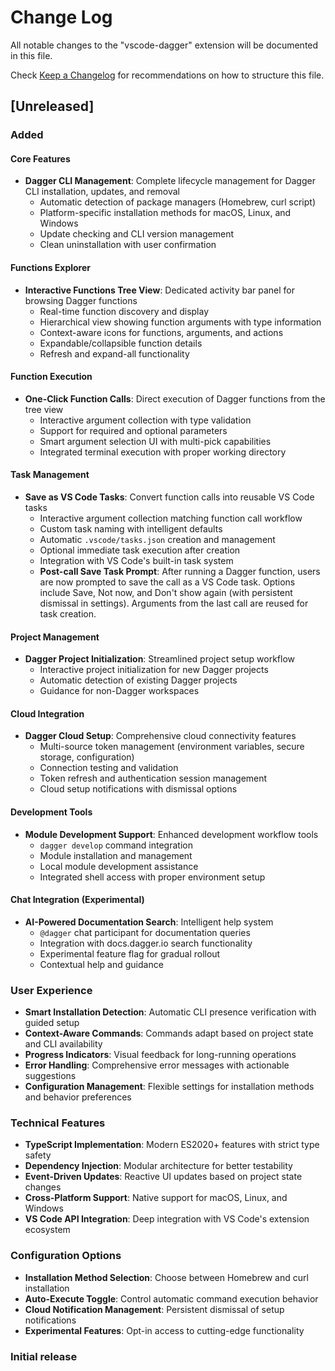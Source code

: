 # Change Log

All notable changes to the "vscode-dagger" extension will be documented in this file.

Check [Keep a Changelog](http://keepachangelog.com/) for recommendations on how to structure this file.

## [Unreleased]

### Added
#### Core Features
- **Dagger CLI Management**: Complete lifecycle management for Dagger CLI installation, updates, and removal
  - Automatic detection of package managers (Homebrew, curl script)
  - Platform-specific installation methods for macOS, Linux, and Windows
  - Update checking and CLI version management
  - Clean uninstallation with user confirmation

#### Functions Explorer
- **Interactive Functions Tree View**: Dedicated activity bar panel for browsing Dagger functions
  - Real-time function discovery and display
  - Hierarchical view showing function arguments with type information
  - Context-aware icons for functions, arguments, and actions
  - Expandable/collapsible function details
  - Refresh and expand-all functionality

#### Function Execution
- **One-Click Function Calls**: Direct execution of Dagger functions from the tree view
  - Interactive argument collection with type validation
  - Support for required and optional parameters
  - Smart argument selection UI with multi-pick capabilities
  - Integrated terminal execution with proper working directory

#### Task Management
- **Save as VS Code Tasks**: Convert function calls into reusable VS Code tasks
  - Interactive argument collection matching function call workflow
  - Custom task naming with intelligent defaults
  - Automatic `.vscode/tasks.json` creation and management
  - Optional immediate task execution after creation
  - Integration with VS Code's built-in task system
  - **Post-call Save Task Prompt**: After running a Dagger function, users are now prompted to save the call as a VS Code task. Options include Save, Not now, and Don't show again (with persistent dismissal in settings). Arguments from the last call are reused for task creation.

#### Project Management
- **Dagger Project Initialization**: Streamlined project setup workflow
  - Interactive project initialization for new Dagger projects
  - Automatic detection of existing Dagger projects
  - Guidance for non-Dagger workspaces

#### Cloud Integration
- **Dagger Cloud Setup**: Comprehensive cloud connectivity features
  - Multi-source token management (environment variables, secure storage, configuration)
  - Connection testing and validation
  - Token refresh and authentication session management
  - Cloud setup notifications with dismissal options

#### Development Tools
- **Module Development Support**: Enhanced development workflow tools
  - `dagger develop` command integration
  - Module installation and management
  - Local module development assistance
  - Integrated shell access with proper environment setup

#### Chat Integration (Experimental)
- **AI-Powered Documentation Search**: Intelligent help system
  - `@dagger` chat participant for documentation queries
  - Integration with docs.dagger.io search functionality
  - Experimental feature flag for gradual rollout
  - Contextual help and guidance

### User Experience
- **Smart Installation Detection**: Automatic CLI presence verification with guided setup
- **Context-Aware Commands**: Commands adapt based on project state and CLI availability
- **Progress Indicators**: Visual feedback for long-running operations
- **Error Handling**: Comprehensive error messages with actionable suggestions
- **Configuration Management**: Flexible settings for installation methods and behavior preferences

### Technical Features
- **TypeScript Implementation**: Modern ES2020+ features with strict type safety
- **Dependency Injection**: Modular architecture for better testability
- **Event-Driven Updates**: Reactive UI updates based on project state changes
- **Cross-Platform Support**: Native support for macOS, Linux, and Windows
- **VS Code API Integration**: Deep integration with VS Code's extension ecosystem

### Configuration Options
- **Installation Method Selection**: Choose between Homebrew and curl installation
- **Auto-Execute Toggle**: Control automatic command execution behavior
- **Cloud Notification Management**: Persistent dismissal of setup notifications
- **Experimental Features**: Opt-in access to cutting-edge functionality

### Initial release